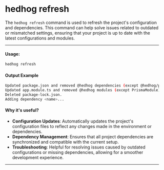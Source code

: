 # hedhog refresh

The `hedhog refresh` command is used to refresh the project's configuration and dependencies. This command can help solve issues related to outdated or mismatched settings, ensuring that your project is up to date with the latest configurations and modules.

---

#### Usage:

```bash
hedhog refresh
```

#### Output Example

```bash
Updated package.json and removed @hedhog dependencies (except @hedhog/prisma).
Updated app.module.ts and removed @hedhog modules (except PrismaModule).
Deleted package-lock.json.
Adding dependency <name>...
```

#### Why it's useful?

- **Configuration Updates**: Automatically updates the project's configuration files to reflect any changes made in the environment or dependencies.
- **Dependency Management**: Ensures that all project dependencies are synchronized and compatible with the current setup.
- **Troubleshooting**: Helpful for resolving issues caused by outdated configurations or missing dependencies, allowing for a smoother development experience.

---
